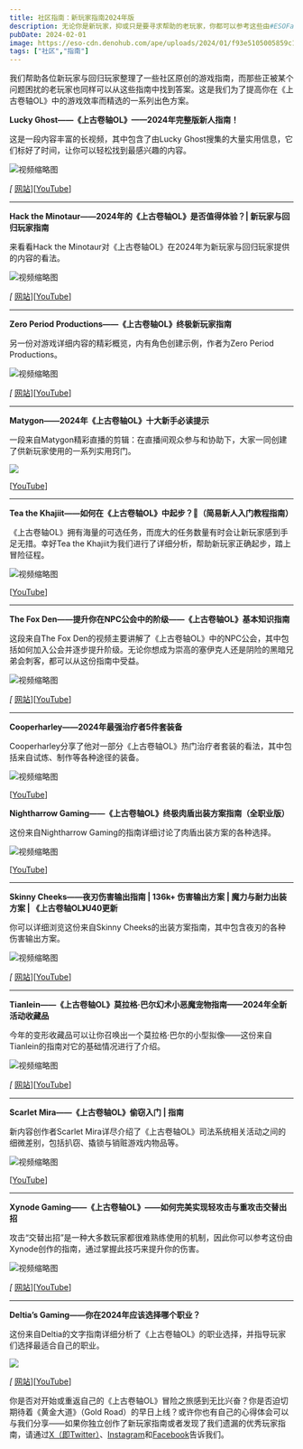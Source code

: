 ```yaml
---
title: 社区指南：新玩家指南2024年版
description: 无论你是新玩家，抑或只是要寻求帮助的老玩家，你都可以参考这些由#ESOFam 《上古卷轴OL》大家庭成员提供的新玩家指南，让自己在游戏中如鱼得水。
pubDate: 2024-02-01
image: https://eso-cdn.denohub.com/ape/uploads/2024/01/f93e5105005859c1a932e5db776e351c.jpg
tags: ["社区","指南"]
---
```


我们帮助各位新玩家与回归玩家整理了一些社区原创的游戏指南，而那些正被某个问题困扰的老玩家也同样可以从这些指南中找到答案。这是我们为了提高你在《上古卷轴OL》中的游戏效率而精选的一系列出色方案。

**Lucky Ghost——《上古卷轴OL》——2024年完整版新人指南！**

这是一段内容丰富的长视频，其中包含了由Lucky Ghost搜集的大量实用信息，它们标好了时间，让你可以轻松找到最感兴趣的内容。

![视频缩略图](https://i.ytimg.com/vi/dRV0XpXSxU4/maxresdefault.jpg)

_\[_ [网站](https://justlootit.com/)]\[[YouTube](https://www.youtube.com/@LuckyGhost)]

---

**Hack the Minotaur——2024年的《上古卷轴OL》是否值得体验？| 新玩家与回归玩家指南**

来看看Hack the Minotaur对《上古卷轴OL》在2024年为新玩家与回归玩家提供的内容的看法。

![视频缩略图](https://i.ytimg.com/vi/mW2w1CP2HqM/maxresdefault.jpg)

_\[_ [网站](https://hacktheminotaur.com/)]\[[YouTube](https://www.youtube.com/@HackTheMinotaur)]

---

**Zero Period Productions——《上古卷轴OL》终极新玩家指南**

另一份对游戏详细内容的精彩概览，内有角色创建示例，作者为Zero Period Productions。

![视频缩略图](https://i.ytimg.com/vi/rjI8Nvt91P8/maxresdefault.jpg)

_\[_ [网站](https://www.zeroperiodproductions.com/)]\[[YouTube](https://www.youtube.com/@0periodproductions)]

---

**Matygon——2024年《上古卷轴OL》十大新手必读提示**

一段来自Matygon精彩直播的剪辑：在直播间观众参与和协助下，大家一同创建了供新玩家使用的一系列实用窍门。

![](https://eso-cdn.denohub.com/ape/uploads/2024/01/adc9c4c60302a96fb3c317d48e3f065a.png)

\[[YouTube](https://www.youtube.com/@MatyGonIsHere)]

---

**Tea the Khajiit——如何在《上古卷轴OL》中起步？🤔（简易新人入门教程指南）**

《上古卷轴OL》拥有海量的可选任务，而庞大的任务数量有时会让新玩家感到手足无措。幸好Tea the
Khajiit为我们进行了详细分析，帮助新玩家正确起步，踏上冒险征程。

![视频缩略图](https://i.ytimg.com/vi/9k9EdnnHWH0/maxresdefault.jpg)

\[[YouTube](https://www.youtube.com/@TeaTheKhajiit)]

---

**The Fox Den——提升你在NPC公会中的阶级——《上古卷轴OL》基本知识指南**

这段来自The Fox
Den的视频主要讲解了《上古卷轴OL》中的NPC公会，其中包括如何加入公会并逐步提升阶级。无论你想成为崇高的塞伊克人还是阴险的黑暗兄弟会刺客，都可以从这份指南中受益。

![视频缩略图](https://i.ytimg.com/vi/Z2MvtLNEOxE/maxresdefault.jpg)

_\[_ [网站](https://www.thegameroom.tv/)]\[[YouTube](https://www.youtube.com/@the_fox_den)]

---

**Cooperharley——2024年最强治疗者5件套装备**

Cooperharley分享了他对一部分《上古卷轴OL》热门治疗者套装的看法，其中包括来自试炼、制作等各种途径的装备。

![视频缩略图](https://i.ytimg.com/vi/ktkk6nGqy28/maxresdefault.jpg)

\[[YouTube](https://www.youtube.com/@Cooperharley0204)]

**Nightharrow Gaming——《上古卷轴OL》终极肉盾出装方案指南（全职业版）**

这份来自Nightharrow Gaming的指南详细讨论了肉盾出装方案的各种选择。

![视频缩略图](https://i.ytimg.com/vi/I-Xr2aneifc/maxresdefault.jpg)

\[[YouTube](https://www.youtube.com/c/nightharrowgaming)]

---

**Skinny Cheeks——夜刃伤害输出指南 | 136k+ 伤害输出方案 | 魔力与耐力出装方案 | 《上古卷轴OL》U40更新**

你可以详细浏览这份来自Skinny Cheeks的出装方案指南，其中包含夜刃的各种伤害输出方案。

![视频缩略图](https://i.ytimg.com/vi/xPkyCo5U3tI/maxresdefault.jpg)

_\[_ [网站](https://www.skinnycheeks.gg/)]\[[YouTube](https://www.youtube.com/@skinnycheeks)]

---

**Tianlein——《上古卷轴OL》莫拉格·巴尔幻术小恶魔宠物指南——2024年全新活动收藏品**

今年的变形收藏品可以让你召唤出一个莫拉格·巴尔的小型拟像——这份来自Tianlein的指南对它的基础情况进行了介绍。

![视频缩略图](https://i.ytimg.com/vi/zZ7i02mrTNo/maxresdefault.jpg)

_\[_ [网站](https://tianlein.de/)]\[[YouTube](https://www.youtube.com/@Tianlein)]

---

**Scarlet Mira——《上古卷轴OL》偷窃入门 | 指南**

新内容创作者Scarlet Mira详尽介绍了《上古卷轴OL》司法系统相关活动之间的细微差别，包括扒窃、撬锁与销赃游戏内物品等。

![视频缩略图](https://i.ytimg.com/vi/jOMxj50Ym3g/maxresdefault.jpg)

\[[YouTube](https://www.youtube.com/@Scarletmira)]

---

**Xynode Gaming——《上古卷轴OL》——如何完美实现轻攻击与重攻击交替出招**

攻击“交替出招”是一种大多数玩家都很难熟练使用的机制，因此你可以参考这份由Xynode创作的指南，通过掌握此技巧来提升你的伤害。

![视频缩略图](https://i.ytimg.com/vi/n4ULDb-BfxE/maxresdefault.jpg)

_\[_ [网站](https://xynodegaming.com/)]\[[YouTube](https://www.youtube.com/@xynodegaming)]

---

**Deltia’s Gaming——你在2024年应该选择哪个职业？**

这份来自Deltia的文字指南详细分析了《上古卷轴OL》的职业选择，并指导玩家们选择最适合自己的职业。

[![](https://eso-cdn.denohub.com/ape/uploads/2024/01/94d8234fd16f88981a7b8a14774105a5.jpg)](https://deltiasgaming.com/eso-which-class-should-you-play-in-2024/)

_\[_ [网站](https://deltiasgaming.com/)]\[[YouTube](https://www.youtube.com/@Deltiasgaming)]

你是否对开始或重返自己的《上古卷轴OL》冒险之旅感到无比兴奋？你是否迫切期待着《黄金大道》（Gold
Road）的早日上线？或许你也有自己的心得体会可以与我们分享——如果你独立创作了新玩家指南或者发现了我们遗漏的优秀玩家指南，请通过[X（即Twitter）](https://twitter.com/TESOnline)、[Instagram](https://www.instagram.com/elderscrollsonline/)和[Facebook](https://www.facebook.com/elderscrollsonline)告诉我们。 
